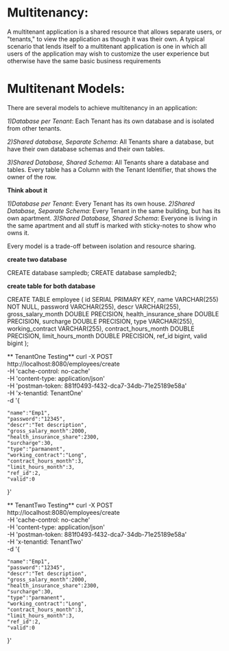# Multitenancy:

A multitenant application is a shared resource that allows separate users, or "tenants," to view the application as though it was their own. A typical scenario that lends itself to a multitenant application is one in which all users of the application may wish to customize the user experience but otherwise have the same basic business requirements

# Multitenant Models:
There are several models to achieve multitenancy in an application:

 _1)Database per Tenant_: Each Tenant has its own database and is isolated from other tenants.

 _2)Shared database, Separate Schema_: All Tenants share a database, but have their own database schemas and their own tables.

 _3)Shared Database, Shared Schema_: All Tenants share a database and tables. Every table has a Column with the Tenant Identifier, that shows the owner of the row.

**Think about it**

 _1)Database per Tenant_: Every Tenant has its own house.
 _2)Shared Database, Separate Schema_: Every Tenant in the same building, but has its own apartment.
 _3)Shared Database, Shared Schema_: Everyone is living in the same apartment and all stuff is marked with sticky-notes to show who owns it.

Every model is a trade-off between isolation and resource sharing.

**create two database**

CREATE database sampledb;
CREATE database sampledb2;

**create table for both database**

CREATE TABLE employee
    (
        id SERIAL PRIMARY KEY,
        name VARCHAR(255) NOT NULL,
        password VARCHAR(255),
        descr VARCHAR(255),
        gross_salary_month DOUBLE PRECISION,
        health_insurance_share DOUBLE PRECISION,
        surcharge DOUBLE PRECISION,
        type VARCHAR(255),
        working_contract VARCHAR(255),
        contract_hours_month DOUBLE PRECISION,
        limit_hours_month DOUBLE PRECISION,
        ref_id bigint,
        valid bigint
    );
    
    
** TenantOne Testing**
  curl -X POST \
  http://localhost:8080/employees/create \
  -H 'cache-control: no-cache' \
  -H 'content-type: application/json' \
  -H 'postman-token: 881f0493-f432-dca7-34db-71e25189e58a' \
  -H 'x-tenantid: TenantOne' \
  -d '{

	"name":"Emp1",
	"password":"12345",
	"descr":"Tet description",
	"gross_salary_month":2000,
	"health_insurance_share":2300,
	"surcharge":30,
	"type":"parmanent",
	"working_contract":"Long",
	"contract_hours_month":3,
	"limit_hours_month":3,
	"ref_id":2,
	"valid":0
  }'


** TenantTwo Testing**
  curl -X POST \
  http://localhost:8080/employees/create \
  -H 'cache-control: no-cache' \
  -H 'content-type: application/json' \
  -H 'postman-token: 881f0493-f432-dca7-34db-71e25189e58a' \
  -H 'x-tenantid: TenantTwo' \
  -d '{

	"name":"Emp1",
	"password":"12345",
	"descr":"Tet description",
	"gross_salary_month":2000,
	"health_insurance_share":2300,
	"surcharge":30,
	"type":"parmanent",
	"working_contract":"Long",
	"contract_hours_month":3,
	"limit_hours_month":3,
	"ref_id":2,
	"valid":0
  }'